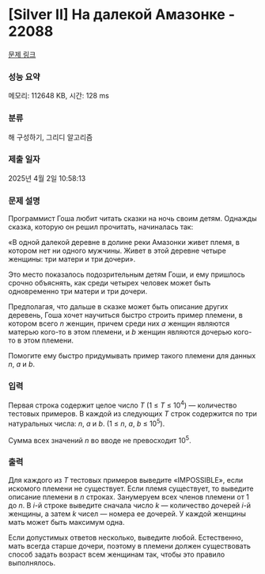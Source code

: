 # [Silver II] На далекой Амазонке - 22088 

[문제 링크](https://www.acmicpc.net/problem/22088) 

### 성능 요약

메모리: 112648 KB, 시간: 128 ms

### 분류

해 구성하기, 그리디 알고리즘

### 제출 일자

2025년 4월 2일 10:58:13

### 문제 설명

<p>Программист Гоша любит читать сказки на ночь своим детям. Однажды сказка, которую он решил прочитать, начиналась так:</p>

<p>«В одной далекой деревне в долине реки Амазонки живет племя, в котором нет ни одного мужчины. Живет в этой деревне четыре женщины: три матери и три дочери».</p>

<p>Это место показалось подозрительным детям Гоши, и ему пришлось срочно объяснять, как среди четырех человек может быть одновременно три матери и три дочери.</p>

<p>Предполагая, что дальше в сказке может быть описание других деревень, Гоша хочет научиться быстро строить пример племени, в котором всего <i>n</i> женщин, причем среди них <i>a</i> женщин являются матерью кого-то в этом племени, и <i>b</i> женщин являются дочерью кого-то в этом племени.</p>

<p>Помогите ему быстро придумывать пример такого племени для данных <i>n</i>, <i>a</i> и <i>b</i>.</p>

### 입력 

 <p>Первая строка содержит целое число <i>T</i> (1 ≤ <i>T</i> ≤ 10<sup>4</sup>) — количество тестовых примеров. В каждой из следующих <i>T</i> строк содержится по три натуральных числа: <i>n</i>, <i>a</i> и <i>b</i>. (1 ≤ <i>n</i>, <i>a</i>, <i>b</i> ≤ 10<sup>5</sup>).</p>

<p>Сумма всех значений <i>n</i> во вводе не превосходит 10<sup>5</sup>.</p>

### 출력 

 <p>Для каждого из <i>T</i> тестовых примеров выведите «IMPOSSIBLE», если искомого племени не существует. Если племя существует, то выведите описание племени в <i>n</i> строках. Занумеруем всех членов племени от 1 до <i>n</i>. В <i>i</i>-й строке выведите сначала число <i>k</i> — количество дочерей <i>i</i>-й женщины, а затем <i>k</i> чисел — номера ее дочерей. У каждой женщины мать может быть максимум одна.</p>

<p>Если допустимых ответов несколько, выведите любой. Естественно, мать всегда старше дочери, поэтому в племени должен существовать способ задать возраст всем женщинам так, чтобы это правило выполнялось.</p>

